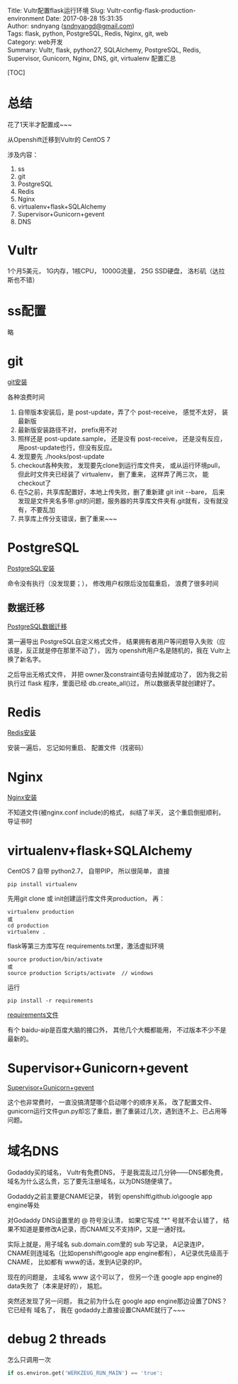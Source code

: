 Title: Vultr配置flask运行环境
Slug:  Vultr-config-flask-production-environment
Date: 2017-08-28 15:31:35  
Author: sndnyang (sndnyangd@gmail.com)  
Tags: flask, python, PostgreSQL, Redis, Nginx, git, web     
Category: web开发   
Summary: Vultr, flask, python27, SQLAlchemy, PostgreSQL, Redis, Supervisor, Gunicorn, Nginx, DNS, git, virtualenv 配置汇总      

[TOC]

# 总结

花了1天半才配置成~~~

从Openshift迁移到Vultr的 CentOS 7

涉及内容：

1. ss
2. git
3. PostgreSQL
4. Redis
5. Nginx
6. virtualenv+flask+SQLAlchemy
7. Supervisor+Gunicorn+gevent
8. DNS

# Vultr

1个月5美元， 1G内存，1核CPU， 1000G流量， 25G SSD硬盘， 洛杉矶（达拉斯也不错）

# ss配置 

略

# git

[git安装](/config-centOS-install-git.html)

各种浪费时间

1. 自带版本安装后，是 post-update，弄了个 post-receive， 感觉不太好， 装最新版
2. 最新版安装路径不对， prefix用不对
3. 照样还是 post-update.sample， 还是没有 post-receive， 还是没有反应， 用post-update也行，但没有反应。
4. 发现要先 ./hooks/post-update
5. checkout各种失败， 发现要先clone到运行库文件夹， 或从运行环境pull， 但此时文件夹已经装了 virtualenv， 删了重来， 这样弄了两三次， 能checkout了
6. 在5之前，共享库配置好，本地上传失败，删了重新建 git init --bare， 后来发现是文件夹名多带.git的问题，服务器的共享库文件夹有.git就有，没有就没有，不要乱加
7. 共享库上传分支错误，删了重来~~~

# PostgreSQL

[PostgreSQL安装](/config-centOS-install-postgresql.html)

命令没有执行（没发现要；）， 修改用户权限后没加载重启， 浪费了很多时间

## 数据迁移

[PostgreSQL数据迁移](http://blog.zhimind.com/postgresql-migration.html)

第一遍导出 PostgreSQL自定义格式文件， 结果拥有者用户等问题导入失败（应该是，反正就是停在那里不动了）， 因为 openshift用户名是随机的，我在 Vultr上换了新名字。

之后导出无格式文件， 并把 owner及constraint语句去掉就成功了， 因为我之前执行过 flask 程序，里面已经 db.create_all()过， 所以数据表早就创建好了。

# Redis

[Redis安装](/config-centOS-install-Redis%E5%AE%89%E8%A3%85.html)

安装一遍后， 忘记如何重启、 配置文件（找密码）

# Nginx

[Nginx安装](/config-centOS-install-Nginx.html)

不知道文件(被nginx.conf include)的格式， 纠结了半天， 这个重启倒挺顺利， 导证书时

# virtualenv+flask+SQLAlchemy

CentOS 7 自带 python2.7， 自带PIP， 所以很简单， 直接

    pip install virtualenv

先用git clone 或 init创建运行库文件夹production， 再：

    virtualenv production
    或
    cd production
    virtualenv .

flask等第三方库写在 requirements.txt里，激活虚拟环境 

    source production/bin/activate
    或
    source production Scripts/activate  // windows

运行

    pip install -r requirements

[requirements文件](https://github.com/sndnyang/zhimind/blob/master/requirements.txt)

有个 baidu-aip是百度大脑的接口外， 其他几个大概都能用， 不过版本不少不是最新的。

# Supervisor+Gunicorn+gevent

[Supervisor+Gunicorn+gevent](/Supervisor+Gunicorn+gevent.html)

这个也非常费时， 一直没搞清楚哪个启动哪个的顺序关系， 改了配置文件、gunicorn运行文件gun.py却忘了重启，删了重装过几次，遇到连不上、已占用等问题。

# 域名DNS

Godaddy买的域名， Vultr有免费DNS， 于是我混乱过几分钟——DNS都免费，域名为什么这么贵，忘了要先注册域名，以为DNS随便填了。

Godaddy之前主要是CNAME记录， 转到 openshift\github.io\google app engine等处

对Godaddy DNS设置里的 @ 符号没认清， 如果它写成 "*" 号就不会认错了， 结果不知道是要修改A记录，而CNAME又不支持IP，又是一通好找。

实际上就是，用子域名 sub.domain.com里的 sub 写记录， A记录连IP， CNAME则连域名（比如openshift\google app engine都有）， A记录优先级高于CNAME， 比如都有 www的话，发到A记录的IP。

现在的问题是， 主域名 www 这个可以了， 但另一个连 google app engine的data失败了（本来是好的）， 尴尬。

突然还发现了另一问题， 我之前为什么在 google app engine那边设置了DNS？它已经有 域名了， 我在 godaddy上直接设置CNAME就行了~~~



# debug 2 threads

怎么只调用一次

```py
if os.environ.get('WERKZEUG_RUN_MAIN') == 'true':
```
